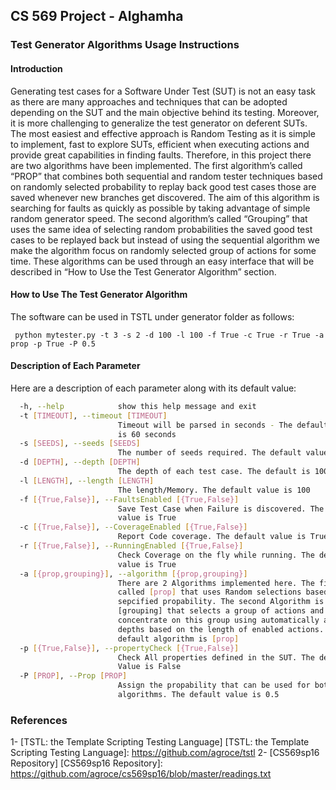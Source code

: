 

## CS 569 Project - Alghamha ##
### Test Generator Algorithms Usage Instructions ###


#### Introduction ####

Generating test cases for a Software Under Test (SUT) is not an easy task as there are many approaches and techniques that can be adopted depending on the SUT and the main objective behind its testing. Moreover, it is more challenging to generalize the test generator on deferent SUTs. The most easiest and effective approach is Random Testing as it is simple to implement, fast to explore SUTs, efficient when executing  actions and provide great capabilities in finding faults. Therefore, in this project there are two algorithms have been implemented. The first algorithm’s called “PROP” that combines both sequential and random tester techniques based on randomly selected probability to replay back good test cases those are saved whenever new branches get discovered. The aim of this algorithm is searching for faults as quickly as possible by taking advantage of simple random generator speed. The second algorithm’s called “Grouping” that uses the same idea of selecting random probabilities the saved good test cases to be replayed back but instead of using the sequential algorithm we make the algorithm focus on randomly selected group of actions for some time. These algorithms can be used through an easy interface that will be described in “How to Use the Test Generator Algorithm” section.

#### How to Use The Test Generator Algorithm ####

The software can be used in TSTL under generator folder as follows:

` python mytester.py -t 3 -s 2 -d 100 -l 100 -f True -c True -r True -a prop -p True -P 0.5`

#### Description of Each Parameter ####

Here are a description of each parameter along with its default value:

```bash
  -h, --help            show this help message and exit
  -t [TIMEOUT], --timeout [TIMEOUT]
                        Timeout will be parsed in seconds - The default value
                        is 60 seconds
  -s [SEEDS], --seeds [SEEDS]
                        The number of seeds required. The default value is 0
  -d [DEPTH], --depth [DEPTH]
                        The depth of each test case. The default is 100
  -l [LENGTH], --length [LENGTH]
                        The length/Memory. The default value is 100
  -f [{True,False}], --FaultsEnabled [{True,False}]
                        Save Test Case when Failure is discovered. The default
                        value is True
  -c [{True,False}], --CoverageEnabled [{True,False}]
                        Report Code coverage. The default value is True
  -r [{True,False}], --RunningEnabled [{True,False}]
                        Check Coverage on the fly while running. The default
                        value is True
  -a [{prop,grouping}], --algorithm [{prop,grouping}]
                        There are 2 Algorithms implemented here. The first is
                        called [prop] that uses Random selections based on
                        sepcified propability. The second Algorithm is called
                        [grouping] that selects a group of actions and
                        concentrate on this group using automatically assigned
                        depths based on the length of enabled actions. The
                        default algorithm is [prop]
  -p [{True,False}], --propertyCheck [{True,False}]
                        Check All properties defined in the SUT. The default
                        Value is False
  -P [PROP], --Prop [PROP]
                        Assign the propability that can be used for both
                        algorithms. The default value is 0.5

```


### References ###
 

1- [TSTL: the Template Scripting Testing Language]
[TSTL: the Template Scripting Testing Language]: https://github.com/agroce/tstl
2- [CS569sp16 Repository]
[CS569sp16 Repository]: https://github.com/agroce/cs569sp16/blob/master/readings.txt
